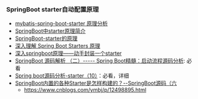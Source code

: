 ### SpringBoot starter自动配置原理
- [mybatis-spring-boot-starter 原理分析](https://blog.csdn.net/u011781521/article/details/100097426)
- [SpringBoot中starter原理简介](https://blog.csdn.net/weixin_39992480/article/details/97938439)
- [SpringBoot-starter的原理](https://blog.csdn.net/songzehao/article/details/100837463)
- [深入理解 Spring Boot Starters 原理](https://my.oschina.net/u/1174461/blog/1862841)
- [深入springboot原理——动手封装一个starter](https://www.cnblogs.com/hjwublog/archive/2019/01/29/10335464.html)
- [SpringBoot 源码解析 （二）----- Spring Boot精髓：启动流程源码分析](https://www.cnblogs.com/java-chen-hao/p/11829344.html): 必看
- [Spring boot源码分析-starter（10）](https://blog.csdn.net/jamet/article/details/78505697)：必看，详细
- [SpringBoot内置的各种Starter是怎样构建的？--SpringBoot源码（六](https://blog.csdn.net/biaolianlao0449/article/details/104882541)
    - https://www.cnblogs.com/ymbj/p/12498895.html